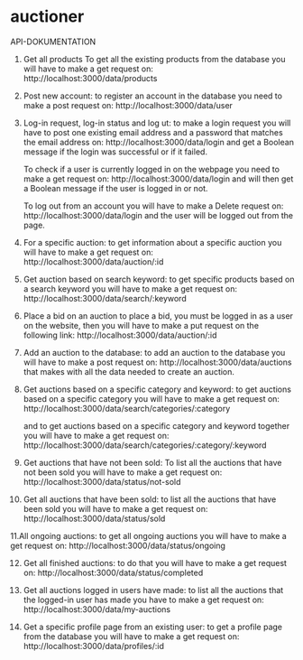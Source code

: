 # auctioner 
API-DOKUMENTATION
1.	Get all products
   To get all the existing products from the database you will have to make a get request on:  
    http://localhost:3000/data/products

2. Post new account:
   to register an account in the database you need to make a post request on:
    http://localhost:3000/data/user 
 
3. Log-in request, log-in status and log ut: 
   to make a login request you will have to post one existing email address and a password that matches the email address on:
     http://localhost:3000/data/login  and get a Boolean message if the login was successful or if it failed.

    To check if a user is currently logged in on the webpage you need to make a get request on:
      http://localhost:3000/data/login  and will then get a Boolean message if the user is logged in or not.

    To log out from an account you will have to make a Delete request on: 
     http://localhost:3000/data/login  and the user will be logged out from the page.


4. For a specific auction:
   to get information about a specific auction you will have to make a get request on:
    http://localhost:3000/data/auction/:id

5. Get auction based on search keyword:
   to get specific products based on a search keyword you will have to make a get request on:
    http://localhost:3000/data/search/:keyword


6. Place a bid on an auction
   to place a bid, you must be logged in as a user on the website, then you will have to make a put request on the following link: 
    http://localhost:3000/data/auction/:id

 
7. Add an auction to the database:
   to add an auction to the database you will have to make a post request on:
    http://localhost:3000/data/auctions  that makes with all the data needed to create an auction.

 
8. Get auctions based on a specific category and keyword:
   to get auctions based on a specific category you will have to make a get request on:
    http://localhost:3000/data/search/categories/:category

   and to get auctions based on a specific category and keyword together you will have to make a get request on:
    http://localhost:3000/data/search/categories/:category/:keyword

9. Get auctions that have not been sold:
   To list all the auctions that have not been sold you will have to make a get request on:
    http://localhost:3000/data/status/not-sold

10. Get all auctions that have been sold:
     to list all the auctions that have been sold you will have to make a get request on:
      http://localhost:3000/data/status/sold

11.All ongoing auctions:
    to get all ongoing auctions you will have to make a get request on:
     http://localhost:3000/data/status/ongoing

12. Get all finished auctions:
    to do that you will have to make a get request on:
     http://localhost:3000/data/status/completed

13. Get all auctions logged in users have made:
    to list all the auctions that the logged-in user has made you have to make a get request on:
     http://localhost:3000/data/my-auctions


14. Get a specific profile page from an existing user:
    to get a profile page from the database you will have to make a get request on:
     http://localhost:3000/data/profiles/:id
